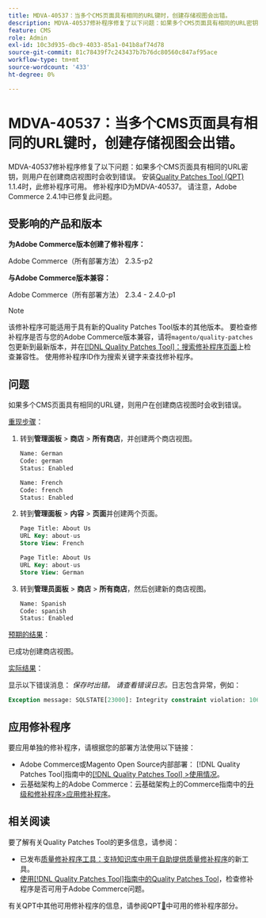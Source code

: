 ```yaml
---
title: MDVA-40537：当多个CMS页面具有相同的URL键时，创建存储视图会出错。
description: MDVA-40537修补程序修复了以下问题：如果多个CMS页面具有相同的URL密钥，则用户在创建商店视图时会收到错误。 安装[Quality Patches Tool (QPT)](https://experienceleague.adobe.com/en/docs/commerce-knowledge-base/kb/announcements/commerce-announcements/magento-quality-patches-released-new-tool-to-self-serve-quality-patches) 1.1.4后，即可使用此修补程序。 修补程序ID为MDVA-40537。 请注意，Adobe Commerce 2.4.1中已修复此问题。
feature: CMS
role: Admin
exl-id: 10c3d935-dbc9-4033-85a1-041b8af74d78
source-git-commit: 81c78439f7c243437b7b76dc80560c847af95ace
workflow-type: tm+mt
source-wordcount: '433'
ht-degree: 0%

---
```


# MDVA-40537：当多个CMS页面具有相同的URL键时，创建存储视图会出错。

MDVA-40537修补程序修复了以下问题：如果多个CMS页面具有相同的URL密钥，则用户在创建商店视图时会收到错误。 安装[Quality Patches Tool (QPT)](https://experienceleague.adobe.com/en/docs/commerce-knowledge-base/kb/announcements/commerce-announcements/magento-quality-patches-released-new-tool-to-self-serve-quality-patches) 1.1.4时，此修补程序可用。 修补程序ID为MDVA-40537。 请注意，Adobe Commerce 2.4.1中已修复此问题。

## 受影响的产品和版本

**为Adobe Commerce版本创建了修补程序：**

Adobe Commerce（所有部署方法） 2.3.5-p2

**与Adobe Commerce版本兼容：**

Adobe Commerce（所有部署方法） 2.3.4 - 2.4.0-p1

>[!NOTE]
>
>该修补程序可能适用于具有新的Quality Patches Tool版本的其他版本。 要检查修补程序是否与您的Adobe Commerce版本兼容，请将`magento/quality-patches`包更新到最新版本，并在[[!DNL Quality Patches Tool]：搜索修补程序页面](https://experienceleague.adobe.com/en/docs/commerce-knowledge-base/kb/announcements/commerce-announcements/magento-quality-patches-released-new-tool-to-self-serve-quality-patches)上检查兼容性。 使用修补程序ID作为搜索关键字来查找修补程序。


## 问题

如果多个CMS页面具有相同的URL键，则用户在创建商店视图时会收到错误。

<u>重现步骤</u>：

1. 转到&#x200B;**管理面板** > **商店** > **所有商店**，并创建两个商店视图。

   ```sql
   Name: German
   Code: german
   Status: Enabled
   ```

   ```sql
   Name: French
   Code: french
   Status: Enabled
   ```

1. 转到&#x200B;**管理面板** > **内容** > **页面**&#x200B;并创建两个页面。

   ```sql
   Page Title: About Us
   URL Key: about-us
   Store View: French
   ```

   ```sql
   Page Title: About Us
   URL Key: about-us
   Store View: German
   ```

1. 转到&#x200B;**管理员面板** > **商店** > **所有商店**，然后创建新的商店视图。

   ```sql
   Name: Spanish
   Code: spanish
   Status: Enabled
   ```

<u>预期的结果</u>：

已成功创建商店视图。

<u>实际结果</u>：

显示以下错误消息： *保存时出错。 请查看错误日志。*&#x200B;日志包含异常，例如：

```sql
Exception message: SQLSTATE[23000]: Integrity constraint violation: 1062 Duplicate entry 'about-us-4' for key 'URL_REWRITE_REQUEST_PATH_STORE_ID', query was: INSERT  INTO }}url_rewrite{{ (}}redirect_type{{,}}is_autogenerated{{,}}metadata{{,}}description{{,}}store_id{{,}}entity_type{{,}}entity_id{{,}}request_path{{,}}target_path{{) VALUES (?, ?, ?, ?, ?, ?, ?, ?, ?), (?, ?, ?, ?, ?, ?, ?, ?, ?), (?, ?, ?, ?, ?, ?, ?, ?, ?), (?, ?, ?, ?, ?, ?, ?, ?, ?), (?, ?, ?, ?, ?, ?, ?, ?, ?), (?, ?, ?, ?, ?, ?, ?, ?, ?)
```

## 应用修补程序

要应用单独的修补程序，请根据您的部署方法使用以下链接：

* Adobe Commerce或Magento Open Source内部部署： [!DNL Quality Patches Tool]指南中的[[!DNL Quality Patches Tool] >使用情况](/help/tools/quality-patches-tool/usage.md)。
* 云基础架构上的Adobe Commerce：云基础架构上的Commerce指南中的[升级和修补程序>应用修补程序](https://experienceleague.adobe.com/docs/commerce-cloud-service/user-guide/develop/upgrade/apply-patches.html)。

## 相关阅读

要了解有关Quality Patches Tool的更多信息，请参阅：

* 已发布[质量修补程序工具：支持知识库中用于自助提供质量修补程序](https://experienceleague.adobe.com/en/docs/commerce-knowledge-base/kb/announcements/commerce-announcements/magento-quality-patches-released-new-tool-to-self-serve-quality-patches)的新工具。
* [使用[!DNL Quality Patches Tool]指南中的Quality Patches Tool](/help/tools/quality-patches-tool/patches-available-in-qpt/check-patch-for-magento-issue-with-magento-quality-patches.md)，检查修补程序是否可用于Adobe Commerce问题。

有关QPT中其他可用修补程序的信息，请参阅QPT[&#128279;](https://experienceleague.adobe.com/tools/commerce-quality-patches/index.html)中可用的修补程序部分。
